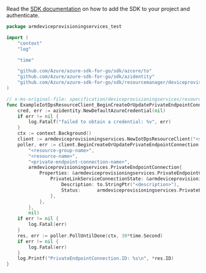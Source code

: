 Read the [SDK documentation](https://github.com/Azure/azure-sdk-for-go/blob/sdk%2Fresourcemanager%2Fdeviceprovisioningservices%2Farmdeviceprovisioningservices%2Fv0.1.0/sdk/resourcemanager/deviceprovisioningservices/armdeviceprovisioningservices/README.md) on how to add the SDK to your project and authenticate.

```go
package armdeviceprovisioningservices_test

import (
	"context"
	"log"

	"time"

	"github.com/Azure/azure-sdk-for-go/sdk/azcore/to"
	"github.com/Azure/azure-sdk-for-go/sdk/azidentity"
	"github.com/Azure/azure-sdk-for-go/sdk/resourcemanager/deviceprovisioningservices/armdeviceprovisioningservices"
)

// x-ms-original-file: specification/deviceprovisioningservices/resource-manager/Microsoft.Devices/stable/2020-03-01/examples/DPSCreateOrUpdatePrivateEndpointConnection.json
func ExampleIotDpsResourceClient_BeginCreateOrUpdatePrivateEndpointConnection() {
	cred, err := azidentity.NewDefaultAzureCredential(nil)
	if err != nil {
		log.Fatalf("failed to obtain a credential: %v", err)
	}
	ctx := context.Background()
	client := armdeviceprovisioningservices.NewIotDpsResourceClient("<subscription-id>", cred, nil)
	poller, err := client.BeginCreateOrUpdatePrivateEndpointConnection(ctx,
		"<resource-group-name>",
		"<resource-name>",
		"<private-endpoint-connection-name>",
		armdeviceprovisioningservices.PrivateEndpointConnection{
			Properties: &armdeviceprovisioningservices.PrivateEndpointConnectionProperties{
				PrivateLinkServiceConnectionState: &armdeviceprovisioningservices.PrivateLinkServiceConnectionState{
					Description: to.StringPtr("<description>"),
					Status:      armdeviceprovisioningservices.PrivateLinkServiceConnectionStatusApproved.ToPtr(),
				},
			},
		},
		nil)
	if err != nil {
		log.Fatal(err)
	}
	res, err := poller.PollUntilDone(ctx, 30*time.Second)
	if err != nil {
		log.Fatal(err)
	}
	log.Printf("PrivateEndpointConnection.ID: %s\n", *res.ID)
}
```
